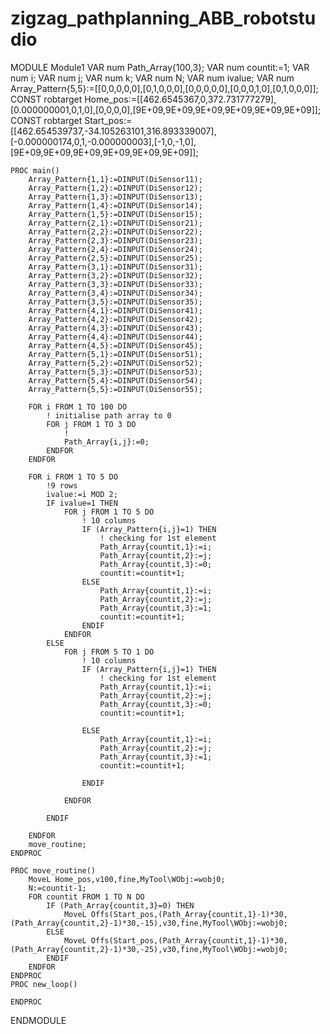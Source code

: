 # zigzag_pathplanning_ABB_robotstudio
MODULE Module1
    VAR num Path_Array{100,3};
    VAR num countit:=1;
    VAR num i;
    VAR num j;
    VAR num k;
    VAR num N;
    VAR num ivalue;
    VAR num Array_Pattern{5,5}:=[[0,0,0,0,0],[0,1,0,0,0],[0,0,0,0,0],[0,0,0,1,0],[0,1,0,0,0]];
    CONST robtarget Home_pos:=[[462.6545367,0,372.731777279],[0.000000001,0,1,0],[0,0,0,0],[9E+09,9E+09,9E+09,9E+09,9E+09,9E+09]];
    CONST robtarget Start_pos:=[[462.654539737,-34.105263101,316.893339007],[-0.000000174,0,1,-0.000000003],[-1,0,-1,0],[9E+09,9E+09,9E+09,9E+09,9E+09,9E+09]];

    PROC main()
        Array_Pattern{1,1}:=DINPUT(DiSensor11);
        Array_Pattern{1,2}:=DINPUT(DiSensor12);
        Array_Pattern{1,3}:=DINPUT(DiSensor13);
        Array_Pattern{1,4}:=DINPUT(DiSensor14);
        Array_Pattern{1,5}:=DINPUT(DiSensor15);
        Array_Pattern{2,1}:=DINPUT(DiSensor21);
        Array_Pattern{2,2}:=DINPUT(DiSensor22);
        Array_Pattern{2,3}:=DINPUT(DiSensor23);
        Array_Pattern{2,4}:=DINPUT(DiSensor24);
        Array_Pattern{2,5}:=DINPUT(DiSensor25);
        Array_Pattern{3,1}:=DINPUT(DiSensor31);
        Array_Pattern{3,2}:=DINPUT(DiSensor32);
        Array_Pattern{3,3}:=DINPUT(DiSensor33);
        Array_Pattern{3,4}:=DINPUT(DiSensor34);
        Array_Pattern{3,5}:=DINPUT(DiSensor35);
        Array_Pattern{4,1}:=DINPUT(DiSensor41);
        Array_Pattern{4,2}:=DINPUT(DiSensor42);
        Array_Pattern{4,3}:=DINPUT(DiSensor43);
        Array_Pattern{4,4}:=DINPUT(DiSensor44);
        Array_Pattern{4,5}:=DINPUT(DiSensor45);
        Array_Pattern{5,1}:=DINPUT(DiSensor51);
        Array_Pattern{5,2}:=DINPUT(DiSensor52);
        Array_Pattern{5,3}:=DINPUT(DiSensor53);
        Array_Pattern{5,4}:=DINPUT(DiSensor54);
        Array_Pattern{5,5}:=DINPUT(DiSensor55);
        
        FOR i FROM 1 TO 100 DO
            ! initialise path array to 0 
            FOR j FROM 1 TO 3 DO
                ! 
                Path_Array{i,j}:=0;
            ENDFOR
        ENDFOR

        FOR i FROM 1 TO 5 DO
            !9 rows 
            ivalue:=i MOD 2;
            IF ivalue=1 THEN
                FOR j FROM 1 TO 5 DO
                    ! 10 columns 
                    IF (Array_Pattern{i,j}=1) THEN
                        ! checking for 1st element
                        Path_Array{countit,1}:=i;
                        Path_Array{countit,2}:=j;
                        Path_Array{countit,3}:=0;
                        countit:=countit+1;
                    ELSE
                        Path_Array{countit,1}:=i;
                        Path_Array{countit,2}:=j;
                        Path_Array{countit,3}:=1;
                        countit:=countit+1;
                    ENDIF
                ENDFOR
            ELSE
                FOR j FROM 5 TO 1 DO
                    ! 10 columns 
                    IF (Array_Pattern{i,j}=1) THEN
                        ! checking for 1st element
                        Path_Array{countit,1}:=i;
                        Path_Array{countit,2}:=j;
                        Path_Array{countit,3}:=0;
                        countit:=countit+1;

                    ELSE
                        Path_Array{countit,1}:=i;
                        Path_Array{countit,2}:=j;
                        Path_Array{countit,3}:=1;
                        countit:=countit+1;

                    ENDIF

                ENDFOR

            ENDIF

        ENDFOR
        move_routine;
    ENDPROC

    PROC move_routine()
        MoveL Home_pos,v100,fine,MyTool\WObj:=wobj0;
        N:=countit-1;
        FOR countit FROM 1 TO N DO
            IF (Path_Array{countit,3}=0) THEN
                MoveL Offs(Start_pos,(Path_Array{countit,1}-1)*30,(Path_Array{countit,2}-1)*30,-15),v30,fine,MyTool\WObj:=wobj0;
            ELSE
                MoveL Offs(Start_pos,(Path_Array{countit,1}-1)*30,(Path_Array{countit,2}-1)*30,-25),v30,fine,MyTool\WObj:=wobj0;
            ENDIF
        ENDFOR
    ENDPROC
    PROC new_loop()

    ENDPROC
ENDMODULE
